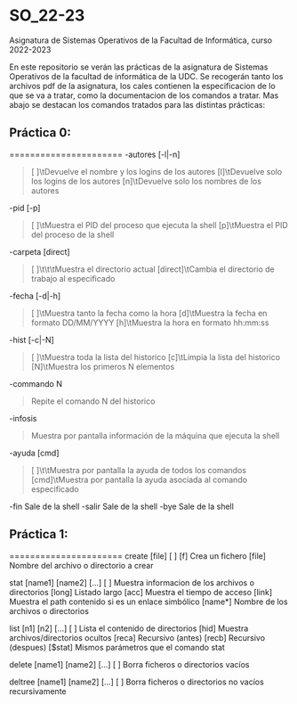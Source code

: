 # SO_22-23
Asignatura de Sistemas Operativos de la Facultad de Informática, curso 2022-2023

En este repositorio se verán las prácticas de la asignatura de Sistemas Operativos
de la facultad de informática de la UDC. Se recogerán tanto los archivos pdf de la
asignatura, los cales contienen la especificacion de lo que se va a tratar, como
la documentacion de los comandos a tratar. Mas abajo se destacan los comandos tratados
para las distintas prácticas:

## Práctica 0:
======================
-autores		[-l|-n]
>[ ]\tDevuelve el nombre y los logins de los autores
>[l]\tDevuelve solo los logins de los autores
>[n]\tDevuelve solo los nombres de los autores

-pid			[-p]
>[ ]\tMuestra el PID del proceso que ejecuta la shell
>[p]\tMuestra el PID del proceso de la shell

-carpeta		[direct]
>[ ]\t\t\tMuestra el directorio actual
>[direct]\tCambia el directorio de trabajo al especificado

-fecha		[-d|-h]
>[ ]\tMuestra tanto la fecha como la hora
>[d]\tMuestra la fecha en formato DD/MM/YYYY
>[h]\tMuestra la hora en formato hh:mm:ss

-hist		[-c|-N]
>[ ]\tMuestra toda la lista del historico
>[c]\tLimpia la lista del historico
>[N]\tMuestra los primeros N elementos

-commando	N
>Repite el comando N del historico

-infosis
>Muestra por pantalla información de la máquina que ejecuta la shell

-ayuda		[cmd]
>[ ]\t\tMuestra por pantalla la ayuda de todos los comandos
>[cmd]\tMuestra por pantalla la ayuda asociada al comando especificado

-fin		Sale de la shell
-salir	Sale de la shell
-bye		Sale de la shell


## Práctica 1:
======================
create		[file]
	[ ]
	[f]		Crea un fichero
	[file]	Nombre del archivo o directorio a crear

stat		[name1] [name2] [...]
	[ ]		Muestra informacion de los archivos o directorios
	[long]	Listado largo
	[acc]	Muestra el tiempo de acceso
	[link]	Muestra el path contenido si es un enlace simbólico
	[name*]	Nombre de los archivos o directorios

list		[n1] [n2] [...]
	[ ]		Lista el contenido de directorios
	[hid]	Muestra archivos/directorios ocultos
	[reca]	Recursivo (antes)
	[recb]	Recursivo (despues)
	[$stat]	Mismos parámetros que el comando stat

delete		[name1] [name2] [...]
	[ ]		Borra ficheros o directorios vacíos

deltree		[name1] [name2] [...]
	[ ]		Borra ficheros o directorios no vacíos recursivamente
